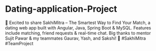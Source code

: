 # Dating-application-Project
🎉 Excited to share SakhiMitra – The Smartest Way to Find Your Match, a dating web app built with Angular, Java, Spring Boot &amp; MySQL. Features include matching, friend requests &amp; real-time chat. Big thanks to mentor Sujit Pawar &amp; my teammates Gaurav, Yash, and Sakshi! 💖 #SakhiMitra #TeamProject

